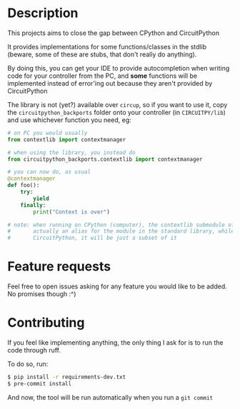 # Description

This projects aims to close the gap between CPython and CircuitPython

It provides implementations for some functions/classes in the stdlib (beware, some of these are stubs, that don't really do anything).

By doing this, you can get your IDE to provide autocompletion when writing code for your controller from the PC, and **some** functions will be implemented instead of error'ing out because they aren't provided by CircuitPython

The library is not (yet?) available over `circup`, so if you want to use it, copy the `circuitpython_backports` folder onto your controller (in `CIRCUITPY/lib`) and use whichever function you need, eg:

```py
# on PC you would usually
from contextlib import contextmanager

# when using the library, you instead do
from circuitpython_backports.contextlib import contextmanager

# you can now do, as usual
@contextmanager
def foo():
    try:
        yield
    finally:
        print("Context is over")

# note: when running on CPython (computer), the contextlib submodule of the library is
#       actually an alias for the module in the standard library, while when running on
#       CircuitPython, it will be just a subset of it
```


# Feature requests

Feel free to open issues asking for any feature you would like to be added. No promises though :^)


# Contributing

If you feel like implementing anything, the only thing I ask for is to run the code through ruff.

To do so, run:
```bash
$ pip install -r requirements-dev.txt
$ pre-commit install
```

And now, the tool will be run automatically when you run a `git commit`
